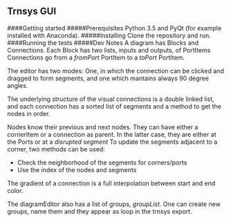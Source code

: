 ## Trnsys GUI
####Getting started
#####Prerequisites
Python 3.5 and PyQt (for example installed with Anaconda).
#####Installing
Clone the repository and run.
####Running the tests
#####Dev Notes
A diagram has Blocks and Connections.
Each Block has two lists, inputs and outputs, of PortItems
Connections go from a _fromPort_ PortItem to a _toPort_ PortItem.

The editor has two modes: One, in which the connection can be clicked and dragged to form segments, and one which mantains 
always 90 degree angles.
 
The underlying structure of the visual connections is a double linked list, and each connection has a sorted list of 
segments and a method to get the nodes in order.

Nodes know their previous and next nodes.
They can have either a cornerItem or a connection as parent.
In the latter case, they are either at the Ports or at a _disrupted segment_
To update the segments adjacent to a corner, two methods can be used:
* Check the neighborhood of the segments for corners/ports
* Use the index of the nodes and segments

The gradient of a connection is a full interpolation between start and end color.

The diagramEditor also has a list of groups, _groupList_. One can create new groups, name them and they appear as loop in the trnsys export.

